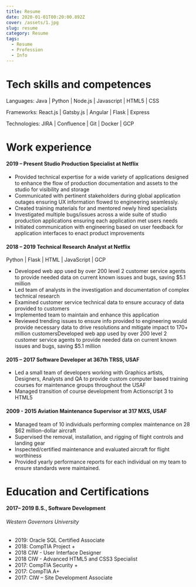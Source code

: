 ```yaml
---
title: Resume
date: 2020-01-01T00:20:00.892Z
cover: /assets/1.jpg
slug: resume
category: Resume
tags:
  - Resume
  - Profession
  - Info
---
```

# Tech skills and competences

Languages: Java | Python | Node.js | Javascript | HTML5 | CSS 

Frameworks: React.js | Gatsby.js | Angular | Flask | Express

Technologies: JIRA | Confluence | Git | Docker | GCP

# Work experience

#### 2019 – Present Studio Production Specialist at Netflix

* Provided technical expertise for a wide variety of applications designed to enhance the flow of production documentation and assets to the studio for visibility and storage
* Communicated with pertinent stakeholders during global application outages ensuring UX information flowed to engineering seamlessly.
* Created training materials for and mentored newly hired specialists
* Investigated multiple bugs/issues across a wide suite of studio production applications ensuring each application met users needs
* Initiated communication with engineering based on user feedback for application interfaces to enact product improvements

#### 2018 – 2019 Technical Research Analyst at Netflix

Python | Flask | HTML | JavaScript | GCP

* Developed web app used by over 200 level 2 customer service agents to provide needed data on current known issues and bugs, saving $5.1 million
* Led team of analysts in the investigation and documentation of complex technical research
* Examined customer service technical data to ensure accuracy of data provided to customers
* Implemented team to maintain and enhance this application
* Reviewed trending issues to ensure info provided to engineering would provide necessary data to drive resolutions and mitigate impact to 170+ million customersDeveloped web app used by over 200 level 2 customer service agents to provide needed data on current known issues and bugs, saving $5.1 million

#### 2015 – 2017 Software Developer at 367th TRSS, USAF

* Led a small team of developers working with Graphics artists, Designers, Analysts and QA to provide custom computer based training courses for maintenance groups throughout the USAF
* Managed transition of course development from Actionscript 3 to HTML5

#### 2009 - 2015 Aviation Maintenance Supervisor at 317 MXS, USAF

* Managed team of 10 individuals performing complex maintenance on 28 $62 million-dollar aircraft
* Supervised the removal, installation, and rigging of flight controls and landing gear
* Inspected/certified maintenance and evaluated aircraft for flight worthiness
* Provided yearly performance reports for each individual on my team to ensure standards were maintained.

# Education and Certifications

#### 2017– 2019 B.S., Software Development

###### Western Governors University

* 2019: Oracle SQL Certified Associate 
* 2018: CompTIA Project +
* 2018 CIW - User Interface Designer
* 2018 CIW - Advanced HTML5 and CSS3 Specialist
* 2017: CompTIA Security +
* 2017: CompTIA A+
* 2017: CIW – Site Development Associate
